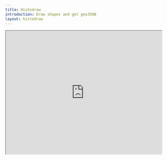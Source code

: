 ```yaml
---
title: Histodraw
introduction: Draw shapes and get geoJSON
layout: histodraw
---
```



<iframe src="http://erfgeo.nl/histodraw" width="100%;" height="400px;" />